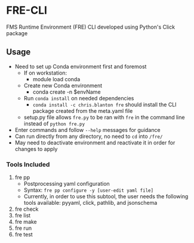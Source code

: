 # FRE-CLI
FMS Runtime Environment (FRE) CLI developed using Python's Click package

## Usage
* Need to set up Conda environment first and foremost
    - If on workstation:
        - module load conda
    - Create new Conda environment
        - conda create -n $envName
    - Run `conda install` on needed dependencies
        - `conda install -c chris.blanton fre` should install the CLI package created from the meta.yaml file
    - setup.py file allows `fre.py` to be ran with `fre` in the command line instead of `python fre.py`
* Enter commands and follow `--help` messages for guidance
* Can run directly from any directory, no need to `cd` into `/fre/`
* May need to deactivate environment and reactivate it in order for changes to apply

### Tools Included
1)  fre pp
    - Postprocessing yaml configuration
    - Syntax: `fre pp configure -y [user-edit yaml file]`
    - Currently, in order to use this subtool, the user needs the following tools available: pyyaml, click, pathlib, and jsonschema
2)  fre check
3)  fre list
4)  fre make
5)  fre run
6)  fre test